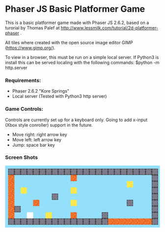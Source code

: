 # Phaser JS Basic Platformer Game
This is a basic platformer game made with Phaser JS 2.6.2, based on a turorial by Thomas Palef at http://www.lessmilk.com/tutorial/2d-platformer-phaser .

All tiles where created with the open source image editor GIMP (https://www.gimp.org/).

To view in a browser, this must be run on a simple local server. If Python3 is install this can be served localing with the following commands: $python -m http.server

### Requirements:
  - Phaser 2.6.2 "Kore Springs"
  - Local server (Tested with Python3 http server)
  
### Game Controls:
Controls are currently set up for a keyboard only. Going to add x-input (Xbox style conroller) support in the future.
  - Move right: right arrow key
  - Move left: left arrow key
  - Jump: space bar key
  
### Screen Shots
![alt text](https://github.com/alexorear/phaser-basic-platformer/blob/master/screen-shots/Screen%20Shot%202018-04-14%20at%209.45.15%20PM.png?raw=true)
